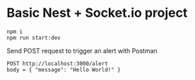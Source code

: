 # Basic Nest + Socket.io project

```
npm i
npm run start:dev
``` 

Send POST request to trigger an alert with Postman

```
POST http://localhost:3000/alert
body = { "message": "Hello World!" }
```
